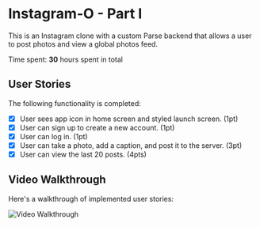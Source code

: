 # Instagram-O - Part I

This is an Instagram clone with a custom Parse backend that allows a user to post photos and view a global photos feed.

Time spent: **30** hours spent in total

## User Stories

The following functionality is completed:

- [x] User sees app icon in home screen and styled launch screen. (1pt)
- [x] User can sign up to create a new account. (1pt)
- [x] User can log in. (1pt)
- [x] User can take a photo, add a caption, and post it to the server. (3pt)
- [x] User can view the last 20 posts. (4pts)

## Video Walkthrough

Here's a walkthrough of implemented user stories:

<img src='https://github.com/Rakesh-Nagaraju/Instagram-O/blob/main/output.gif' title='Video Walkthrough' width='' alt='Video Walkthrough' />

